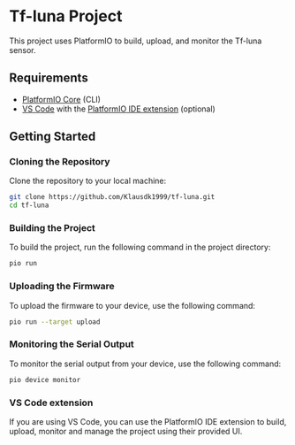 # Tf-luna Project

This project uses PlatformIO to build, upload, and monitor the Tf-luna sensor.

## Requirements

- [PlatformIO Core](https://platformio.org/install) (CLI)
- [VS Code](https://code.visualstudio.com/) with the [PlatformIO IDE extension](https://platformio.org/install/ide?install=vscode) (optional)

## Getting Started

### Cloning the Repository

Clone the repository to your local machine:

```sh
git clone https://github.com/Klausdk1999/tf-luna.git
cd tf-luna
```

### Building the Project

To build the project, run the following command in the project directory:

```sh
pio run
```

### Uploading the Firmware
To upload the firmware to your device, use the following command:

```sh
pio run --target upload
```

### Monitoring the Serial Output
To monitor the serial output from your device, use the following command:

```sh
pio device monitor
```

### VS Code extension
If you are using VS Code, you can use the PlatformIO IDE extension to build, upload, monitor and manage the project using their provided UI.